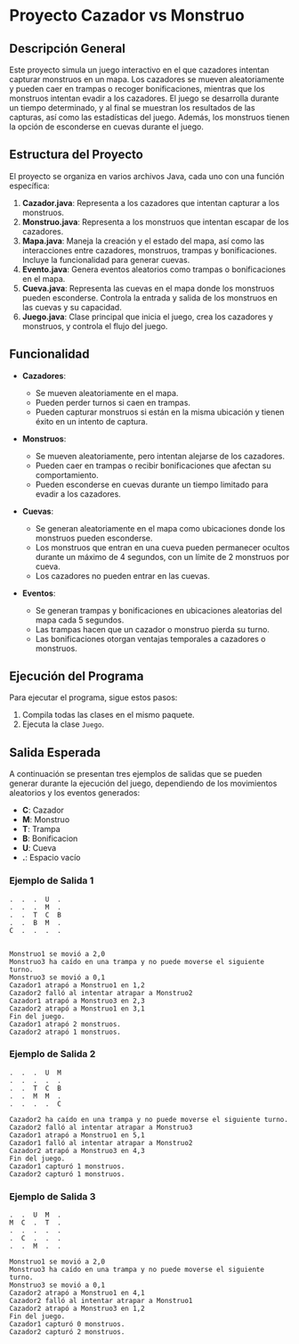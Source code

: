 # Proyecto Cazador vs Monstruo

## Descripción General

Este proyecto simula un juego interactivo en el que cazadores intentan capturar monstruos en un mapa. Los cazadores se mueven aleatoriamente y pueden caer en trampas o recoger bonificaciones, mientras que los monstruos intentan evadir a los cazadores. El juego se desarrolla durante un tiempo determinado, y al final se muestran los resultados de las capturas, así como las estadísticas del juego. Además, los monstruos tienen la opción de esconderse en cuevas durante el juego.

## Estructura del Proyecto

El proyecto se organiza en varios archivos Java, cada uno con una función específica:

1. **Cazador.java**: Representa a los cazadores que intentan capturar a los monstruos.
2. **Monstruo.java**: Representa a los monstruos que intentan escapar de los cazadores.
3. **Mapa.java**: Maneja la creación y el estado del mapa, así como las interacciones entre cazadores, monstruos, trampas y bonificaciones. Incluye la funcionalidad para generar cuevas.
4. **Evento.java**: Genera eventos aleatorios como trampas o bonificaciones en el mapa.
5. **Cueva.java**: Representa las cuevas en el mapa donde los monstruos pueden esconderse. Controla la entrada y salida de los monstruos en las cuevas y su capacidad.
6. **Juego.java**: Clase principal que inicia el juego, crea los cazadores y monstruos, y controla el flujo del juego.

## Funcionalidad

- **Cazadores**:
  - Se mueven aleatoriamente en el mapa.
  - Pueden perder turnos si caen en trampas.
  - Pueden capturar monstruos si están en la misma ubicación y tienen éxito en un intento de captura.

- **Monstruos**:
  - Se mueven aleatoriamente, pero intentan alejarse de los cazadores.
  - Pueden caer en trampas o recibir bonificaciones que afectan su comportamiento.
  - Pueden esconderse en cuevas durante un tiempo limitado para evadir a los cazadores.

- **Cuevas**:
  - Se generan aleatoriamente en el mapa como ubicaciones donde los monstruos pueden esconderse.
  - Los monstruos que entran en una cueva pueden permanecer ocultos durante un máximo de 4 segundos, con un límite de 2 monstruos por cueva.
  - Los cazadores no pueden entrar en las cuevas.

- **Eventos**:
  - Se generan trampas y bonificaciones en ubicaciones aleatorias del mapa cada 5 segundos.
  - Las trampas hacen que un cazador o monstruo pierda su turno.
  - Las bonificaciones otorgan ventajas temporales a cazadores o monstruos.

## Ejecución del Programa

Para ejecutar el programa, sigue estos pasos:

1. Compila todas las clases en el mismo paquete.
2. Ejecuta la clase `Juego`.

## Salida Esperada

A continuación se presentan tres ejemplos de salidas que se pueden generar durante la ejecución del juego, dependiendo de los movimientos aleatorios y los eventos generados:


- **C**: Cazador
- **M**: Monstruo
- **T**: Trampa
- **B**: Bonificacion
- **U**: Cueva
- **.**: Espacio vacío


### Ejemplo de Salida 1


```plaintext
.  .  .  U  .
.  .  .  M  .
.  .  T  C  B
.  .  B  M  .
C  .  .  .  .


Monstruo1 se movió a 2,0
Monstruo3 ha caído en una trampa y no puede moverse el siguiente turno.
Monstruo3 se movió a 0,1
Cazador1 atrapó a Monstruo1 en 1,2
Cazador2 falló al intentar atrapar a Monstruo2
Cazador1 atrapó a Monstruo3 en 2,3
Cazador2 atrapó a Monstruo1 en 3,1
Fin del juego.
Cazador1 atrapó 2 monstruos.
Cazador2 atrapó 1 monstruos.
```



### Ejemplo de Salida 2

```plaintext
.  .  .  U  M
.  .  .  .  .
.  .  T  C  B
.  .  M  M  .
.  .  .  .  C

Cazador2 ha caído en una trampa y no puede moverse el siguiente turno.
Cazador2 falló al intentar atrapar a Monstruo3
Cazador1 atrapó a Monstruo1 en 5,1
Cazador1 falló al intentar atrapar a Monstruo2
Cazador2 atrapó a Monstruo3 en 4,3
Fin del juego.
Cazador1 capturó 1 monstruos.
Cazador2 capturó 1 monstruos.
```


### Ejemplo de Salida 3

```plaintext
.  .  U  M  .
M  C  .  T  .
.  .  .  .  .
.  C  .  .  .
.  .  M  .  .

Monstruo1 se movió a 2,0
Monstruo3 ha caído en una trampa y no puede moverse el siguiente turno.
Monstruo3 se movió a 0,1
Cazador2 atrapó a Monstruo1 en 4,1
Cazador2 falló al intentar atrapar a Monstruo1
Cazador2 atrapó a Monstruo3 en 1,2
Fin del juego.
Cazador1 capturó 0 monstruos.
Cazador2 capturó 2 monstruos.
```